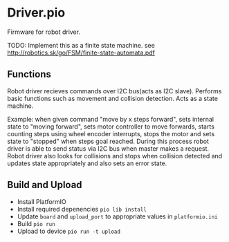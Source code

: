 # Driver.pio

Firmware for robot driver.

TODO: Implement this as a finite state machine.
see http://robotics.sk/go/FSM/finite-state-automata.pdf

## Functions

Robot driver recieves commands over I2C bus(acts as I2C slave).
Performs basic functions such as movement and collision detection.
Acts as a state machine.

Example: when given command "move by x steps forward", 
sets internal state to "moving forward",
sets motor controller to move forwards,
starts counting steps using wheel encoder interrupts,
stops the motor and sets state to "stopped" when steps goal reached.
During this process robot driver is able to send status via I2C bus when
master makes a request. Robot driver also looks for collisions and stops
when collision detected and updates state appropriately and also sets an
error state.

## Build and Upload

* Install PlatformIO
* Install required depenencies `pio lib install`
* Update `board` and `upload_port` to appropriate values in `platformio.ini`
* Build `pio run`
* Upload to device `pio run -t upload`
